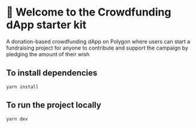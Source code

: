 # 🌈 Welcome to the Crowdfunding dApp starter kit
A donation-based crowdfunding dApp on Polygon where users can start a fundraising project for anyone to contribute and support the campaign by pledging the amount of their wish

## To install dependencies

`yarn install`

## To run the project locally

`yarn dev`



